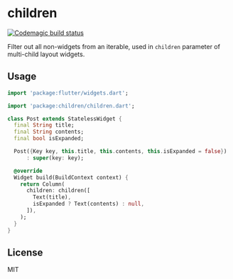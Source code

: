 # children

[![Codemagic build status](https://api.codemagic.io/apps/5d22d7268a8d58203fa77cec/5d22d7268a8d58203fa77ceb/status_badge.svg)](https://codemagic.io/apps/5d22d7268a8d58203fa77cec/5d22d7268a8d58203fa77ceb/latest_build)

Filter out all non-widgets from an iterable, used in `children` parameter of multi-child layout widgets.

## Usage

```dart
import 'package:flutter/widgets.dart';

import 'package:children/children.dart';

class Post extends StatelessWidget {
  final String title;
  final String contents;
  final bool isExpanded;

  Post({Key key, this.title, this.contents, this.isExpanded = false})
      : super(key: key);

  @override
  Widget build(BuildContext context) {
    return Column(
      children: children([
        Text(title),
        isExpanded ? Text(contents) : null,
      ]),
    );
  }
}
```

## License

MIT
